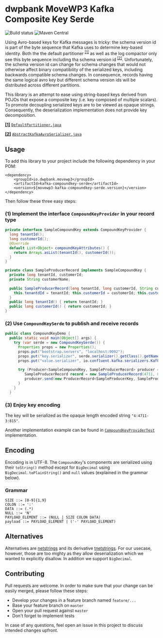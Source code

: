 # dwpbank MoveWP3 Kafka Composite Key Serde

![Build status](https://travis-ci.com/movewp3/kafka-compoundkey-serde.svg?branch=master) ![Maven Central](https://maven-badges.herokuapp.com/maven-central/io.dwpbank.movewp3/kafka-compoundkey-serde/badge.svg)


Using Avro-based keys for Kafka messages is tricky: the schema version id is part of the byte sequence that Kafka uses to determine key-based identity. Both the the default partitioner <sup id="s1">[[1]](#f1)</sup> as well as the log compactor only see this byte sequence including tha schema version id <sup id="s2">[[2]](#f2)</sup>. Unfortunately, the schema version id can change for schema changes that would not otherwise affect binary compatibility of the serialized keys, including backwards compatible schema changes. In consequence, records having the same logical avro key but different schema version ids will be distributed across different partitions. 

This library is an attempt to ease using string-based keys derived from POJOs that expose a composite key (i.e. key composed of multiple scalars). To promote decoupling serialized keys are to be viewed as opaque strings. Consequently, the deserialization implementation does not provide key decomposition.

<b id="f1">[[1]](#s2)</b> [`DefaultPartitioner.java`](https://github.com/confluentinc/kafka/blob/master/clients/src/main/java/org/apache/kafka/clients/producer/internals/DefaultPartitioner.java)

<b id="f2">[[2]](#s1)</b> [`AbstractKafkaAvroSerializer.java`](https://github.com/confluentinc/schema-registry/blob/master/avro-serializer/src/main/java/io/confluent/kafka/serializers/AbstractKafkaAvroSerializer.java)

## Usage

To add this library to your project include the following dependency in your POM:

```                                
<dependency>
    <groupId>io.dwpbank.movewp3</groupId>
    <artifactId>kafka-compoundkey-serde</artifactId>
    <version>${movewp3-kafka-compoundkey-serde.version}</version>
</dependency>
```

Then follow these three easy steps:

### (1) Implement the interface `CompoundKeyProvider` in your record type

```java
private interface SampleCompoundKey extends CompoundKeyProvider { 
  long tenantId();
  long customerId();
  @Override
  default List<Object> compoundKeyAttributes() {
    return Arrays.asList(tenantId(), customerId());
  }
}

private class SampleProducerRecord implements SampleCompoundKey {
  private long tenantId, customerId;
  private String customerName;
  
  public SampleProducerRecord(long tenantId, long customerId, String customerName) {
    this.tenantdId = tenantId; this.customerId = customerId; this.customerName = customerName;
  } 
  public long tenantId() { return tenantId; }
  public long customerId() { return customerId; }
}
```

### (2) Use `CompoundKeySerde` to publish and receive records 

```java
public class CompoundKeyDemo {
  public static void main(Object[] args) {
    try (var serde = new CompoundKeySerde()) { 
      Properties props = new Properties();
      props.put("bootstrap.servers", "localhost:9092");
      props.put("key.serializer", serde.serializer().getClass().getName());
      props.put("value.serializer", io.confluent.kafka.serializers.KafkaAvroSerializer.class);
        
      try (Producer<SampleCompoundKey, SampleProducerRecord> producer = new KafkaProducer<>(props)) {
         SampleProducerRecord record = new SampleProducerRecord(4711, 815, "the customer"); 
         producer.send(new ProducerRecord<SampleProducerKey, SampleProducerRecord>("my-topic", record, record));
      }
    }
  }
```

### (3) Enjoy key encoding

The key will be serialized as the opaque length encoded string `"4:4711-3:815"`.

Another implementation example can be found in [`CompoundKeyProviderTest`](src/test/java/io/dwpbank/movewp3/kafka/compoundkey/CompoundKeyProviderTest.java) implementation.

## Encoding

Encoding is in UTF-8. The `CompoundKey`'s components are serialized using their `toString()` method except for `BigDecimal` using `BigDecimal.toPlainString()` and `null` values (explained in the grammar below).

### Grammar

```
SIZE ::= [0-9]{1,9}
COLON ::= ':'
DATA ::= (.*)
NULL ::= 'N'
PAYLOAD_ELEMENT ::= (NULL | SIZE COLON DATA)
payload ::= PAYLOAD_ELEMENT | ('-' PAYLOAD_ELEMENT)
```

## Alternatives

Alternatives are [netstrings](https://cr.yp.to/proto/netstrings.txt) and its derivative [tnetstrings](https://tnetstrings.info/). For our usecase, however, those are too mighty as they allow deserialization which we wanted to explicitly disallow. In addition we support `BigDecimal`.

## Contributing

Pull requests are welcome. In order to make sure that your change can be easily merged, please follow these steps:

* Develop your changes in a feature branch named `feature/...`
* Base your feature branch on `master`
* Open your pull request against `master`
* Don't forget to implement tests

In case of any questions, feel open an issue in this project to discuss intended changes upfront.

